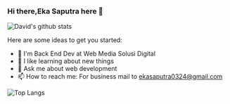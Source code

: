 ### Hi there,Eka Saputra here 👋


![David's github stats](https://github-readme-stats.vercel.app/api?username=ekasaputra0324&show_icons=true&theme=default)

Here are some ideas to get you started:

- 🔭 I'm  Back End Dev at Web Media Solusi Digital 
- 🌱 I like learning about new things
- 💬 Ask me about web development
- 📫 How to reach me: For business mail to ekasaputra0324@gmail.com


![Top Langs](https://github-readme-stats.vercel.app/api/top-langs/?username=ekasaputra0324&layout=compact)
